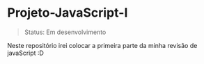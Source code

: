 # Projeto-JavaScript-I

>Status: Em desenvolvimento

Neste repositório irei colocar a primeira parte da minha revisão de javaScript :D
